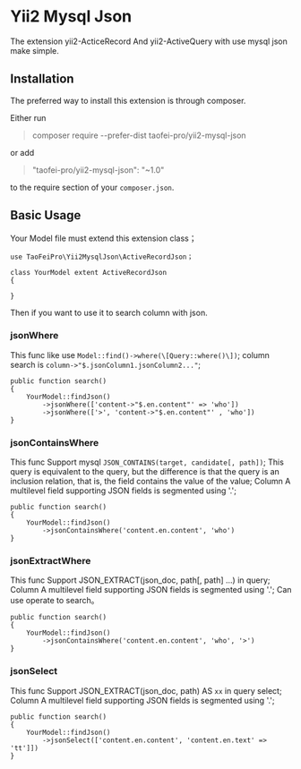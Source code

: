 # Yii2 Mysql Json
The extension yii2-ActiceRecord And yii2-ActiveQuery with use mysql json make simple.

## Installation
The preferred way to install this extension is through composer.

Either run

> composer require --prefer-dist taofei-pro/yii2-mysql-json


or add

> "taofei-pro/yii2-mysql-json": "~1.0"


to the require section of your `composer.json`.

## Basic Usage

Your Model file must extend this extension class；
```
use TaoFeiPro\Yii2MysqlJson\ActiveRecordJson；

class YourModel extent ActiveRecordJson
{

}

```

Then if you want to use it to search column with json.

### jsonWhere

This func like use `Model::find()->where(\[Query::where()\])`;
column search is `column->"$.jsonColumn1.jsonColumn2..."`;
```
public function search()
{
    YourModel::findJson()
        ->jsonWhere(['content->"$.en.content"' => 'who'])
        ->jsonWhere(['>', 'content->"$.en.content"' , 'who'])
}
```

### jsonContainsWhere

This func Support mysql `JSON_CONTAINS(target, candidate[, path])`;
This query is equivalent to the query, but the difference is that the query is an inclusion relation, that is, the field contains the value of the value;
Column A multilevel field supporting JSON fields is segmented using '.';

```
public function search()
{
    YourModel::findJson()
        ->jsonContainsWhere('content.en.content', 'who')
}
```

### jsonExtractWhere

This func Support JSON_EXTRACT(json_doc, path[, path] ...) in query;
Column A multilevel field supporting JSON fields is segmented using '.';
Can use operate to search。

```
public function search()
{
    YourModel::findJson()
        ->jsonContainsWhere('content.en.content', 'who', '>')
}
```

### jsonSelect

This func Support JSON_EXTRACT(json_doc, path) AS `xx` in query select;
Column A multilevel field supporting JSON fields is segmented using '.';

```
public function search()
{
    YourModel::findJson()
        ->jsonSelect(['content.en.content', 'content.en.text' => 'tt']])
}
```



